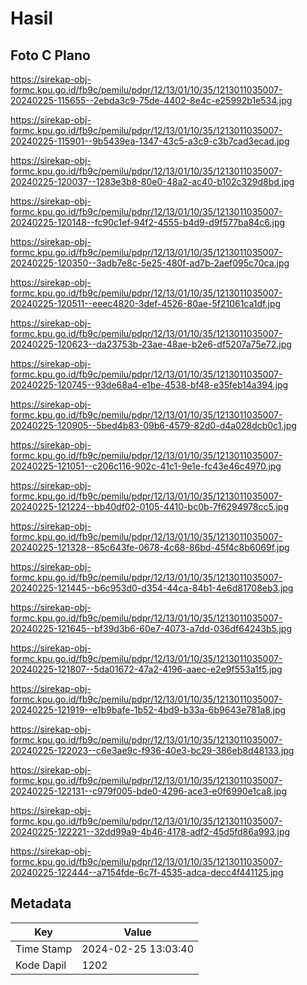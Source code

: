 # Hasil

## Foto C Plano

https://sirekap-obj-formc.kpu.go.id/fb9c/pemilu/pdpr/12/13/01/10/35/1213011035007-20240225-115655--2ebda3c9-75de-4402-8e4c-e25992b1e534.jpg

https://sirekap-obj-formc.kpu.go.id/fb9c/pemilu/pdpr/12/13/01/10/35/1213011035007-20240225-115901--9b5439ea-1347-43c5-a3c9-c3b7cad3ecad.jpg

https://sirekap-obj-formc.kpu.go.id/fb9c/pemilu/pdpr/12/13/01/10/35/1213011035007-20240225-120037--1283e3b8-80e0-48a2-ac40-b102c329d8bd.jpg

https://sirekap-obj-formc.kpu.go.id/fb9c/pemilu/pdpr/12/13/01/10/35/1213011035007-20240225-120148--fc90c1ef-94f2-4555-b4d9-d9f577ba84c6.jpg

https://sirekap-obj-formc.kpu.go.id/fb9c/pemilu/pdpr/12/13/01/10/35/1213011035007-20240225-120350--3adb7e8c-5e25-480f-ad7b-2aef095c70ca.jpg

https://sirekap-obj-formc.kpu.go.id/fb9c/pemilu/pdpr/12/13/01/10/35/1213011035007-20240225-120511--eeec4820-3def-4526-80ae-5f21061ca1df.jpg

https://sirekap-obj-formc.kpu.go.id/fb9c/pemilu/pdpr/12/13/01/10/35/1213011035007-20240225-120623--da23753b-23ae-48ae-b2e6-df5207a75e72.jpg

https://sirekap-obj-formc.kpu.go.id/fb9c/pemilu/pdpr/12/13/01/10/35/1213011035007-20240225-120745--93de68a4-e1be-4538-bf48-e35feb14a394.jpg

https://sirekap-obj-formc.kpu.go.id/fb9c/pemilu/pdpr/12/13/01/10/35/1213011035007-20240225-120905--5bed4b83-09b6-4579-82d0-d4a028dcb0c1.jpg

https://sirekap-obj-formc.kpu.go.id/fb9c/pemilu/pdpr/12/13/01/10/35/1213011035007-20240225-121051--c206c116-902c-41c1-9e1e-fc43e46c4970.jpg

https://sirekap-obj-formc.kpu.go.id/fb9c/pemilu/pdpr/12/13/01/10/35/1213011035007-20240225-121224--bb40df02-0105-4410-bc0b-7f6294978cc5.jpg

https://sirekap-obj-formc.kpu.go.id/fb9c/pemilu/pdpr/12/13/01/10/35/1213011035007-20240225-121328--85c643fe-0678-4c68-86bd-45f4c8b6069f.jpg

https://sirekap-obj-formc.kpu.go.id/fb9c/pemilu/pdpr/12/13/01/10/35/1213011035007-20240225-121445--b6c953d0-d354-44ca-84b1-4e6d81708eb3.jpg

https://sirekap-obj-formc.kpu.go.id/fb9c/pemilu/pdpr/12/13/01/10/35/1213011035007-20240225-121645--bf39d3b6-60e7-4073-a7dd-036df64243b5.jpg

https://sirekap-obj-formc.kpu.go.id/fb9c/pemilu/pdpr/12/13/01/10/35/1213011035007-20240225-121807--5da01672-47a2-4196-aaec-e2e9f553a1f5.jpg

https://sirekap-obj-formc.kpu.go.id/fb9c/pemilu/pdpr/12/13/01/10/35/1213011035007-20240225-121919--e1b9bafe-1b52-4bd9-b33a-6b9643e781a8.jpg

https://sirekap-obj-formc.kpu.go.id/fb9c/pemilu/pdpr/12/13/01/10/35/1213011035007-20240225-122023--c6e3ae9c-f936-40e3-bc29-386eb8d48133.jpg

https://sirekap-obj-formc.kpu.go.id/fb9c/pemilu/pdpr/12/13/01/10/35/1213011035007-20240225-122131--c979f005-bde0-4296-ace3-e0f6990e1ca8.jpg

https://sirekap-obj-formc.kpu.go.id/fb9c/pemilu/pdpr/12/13/01/10/35/1213011035007-20240225-122221--32dd99a9-4b46-4178-adf2-45d5fd86a993.jpg

https://sirekap-obj-formc.kpu.go.id/fb9c/pemilu/pdpr/12/13/01/10/35/1213011035007-20240225-122444--a7154fde-6c7f-4535-adca-decc4f441125.jpg


## Metadata

| Key        | Value               |
| ---------- | ------------------- |
| Time Stamp | 2024-02-25 13:03:40 |
| Kode Dapil | 1202                |




